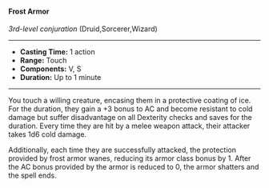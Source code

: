 #### Frost Armor
*3rd-level conjuration* (Druid,Sorcerer,Wizard)
___
- **Casting Time:** 1 action
- **Range:** Touch
- **Components:** V, S
- **Duration:** Up to 1 minute
---
You touch a willing creature, encasing them in a protective coating of ice. For the duration, they gain a +3 bonus to AC and become resistant to cold damage but suffer disadvantage on all Dexterity checks and saves for the duration. Every time they are hit by a melee weapon attack, their attacker takes 1d6 cold damage.

Additionally, each time they are successfully attacked, the protection provided by frost armor wanes, reducing its armor class bonus by 1. After the AC bonus provided by the armor is reduced to 0, the armor shatters and the spell ends.